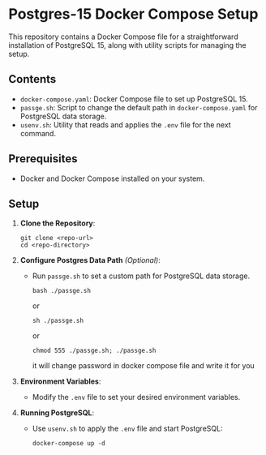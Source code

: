 # Postgres-15 Docker Compose Setup

This repository contains a Docker Compose file for a straightforward installation of PostgreSQL 15, along with utility scripts for managing the setup.

## Contents

- `docker-compose.yaml`: Docker Compose file to set up PostgreSQL 15.
- `passge.sh`: Script to change the default path in `docker-compose.yaml` for PostgreSQL data storage.
- `usenv.sh`: Utility that reads and applies the `.env` file for the next command.

## Prerequisites

- Docker and Docker Compose installed on your system.

## Setup

1. **Clone the Repository**:
   ```shell
   git clone <repo-url>
   cd <repo-directory>
   ```

2. **Configure Postgres Data Path** *(Optional)*:
   - Run `passge.sh` to set a custom path for PostgreSQL data storage.
     ```shell
     bash ./passge.sh
     ```
     or
     ```shell
     sh ./passge.sh
     ```
     or 
     ```shell
     chmod 555 ./passge.sh; ./passge.sh
     ```

     it will change password in docker compose file and write it for you

3. **Environment Variables**:
   - Modify the `.env` file to set your desired environment variables.

4. **Running PostgreSQL**:
   - Use `usenv.sh` to apply the `.env` file and start PostgreSQL:
     ```shell
     docker-compose up -d
     ```
